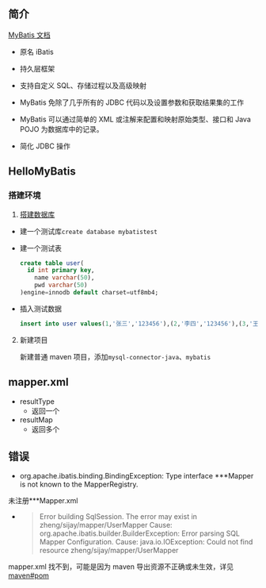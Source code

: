 ## 简介

[MyBatis 文档](<[MyBatis中文网](https://mybatis.net.cn/)>)

- 原名 iBatis

- 持久层框架

- 支持自定义 SQL、存储过程以及高级映射

- MyBatis 免除了几乎所有的 JDBC 代码以及设置参数和获取结果集的工作

- MyBatis 可以通过简单的 XML 或注解来配置和映射原始类型、接口和 Java POJO 为数据库中的记录。

- 简化 JDBC 操作

## HelloMyBatis

### 搭建环境

1. [搭建数据库](db/MySQL.md)

- 建一个测试库`create database mybatistest`

- 建一个测试表

  ```sql
  create table user(
  	id int primary key,
      name varchar(50),
      pwd varchar(50)
  )engine=innodb default charset=utf8mb4;
  ```

- 插入测试数据

  ```sql
  insert into user values(1,'张三','123456'),(2,'李四','123456'),(3,'王五','123456'),(4,'赵六','123456'),(5,'钱七','123456'),(6,'孙八','123456'),(7,'周九','123456'),(8,'吴十','123456');
  ```

2. 新建项目

   新建普通 maven 项目，添加`mysql-connector-java`、`mybatis`

## mapper.xml

- resultType
  - 返回一个
- resultMap
  - 返回多个

## 错误

- org.apache.ibatis.binding.BindingException: Type interface \*\*\*Mapper is not known to the MapperRegistry.

未注册\*\*\*Mapper.xml

- > Error building SqlSession.
  > The error may exist in zheng/sijay/mapper/UserMapper
  > Cause: org.apache.ibatis.builder.BuilderException: Error parsing SQL Mapper Configuration. Cause: java.io.IOException: Could not find resource zheng/sijay/mapper/UserMapper

mapper.xml 找不到，可能是因为 maven 导出资源不正确或未生效，详见[maven#pom](back/Maven.md)
